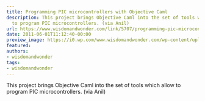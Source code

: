 ```yaml
---
title: Programming PIC microcontrollers with Objective Caml
description: This project brings Objective Caml into the set of tools which allow
  to program PIC microcontrollers. (via Anil)
url: https://www.wisdomandwonder.com/link/5707/programming-pic-microcontrollers-with-objective-caml
date: 2011-06-01T11:12:40-00:00
preview_image: https://i0.wp.com/www.wisdomandwonder.com/wp-content/uploads/2019/03/cropped-WisdomAndWonderLogoFavicon-2-1.png?fit=512%2C512&ssl=1
featured:
authors:
- wisdomandwonder
tags:
- wisdomandwonder
---
```


This project brings Objective Caml into the set of tools which allow to program PIC microcontrollers. (via Anil)
